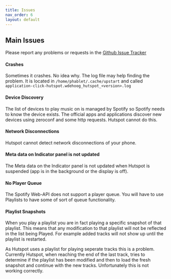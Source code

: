 ```yaml
---
title: Issues
nav_order: 6
layout: default
---
```

## Main Issues

Please report any problems or requests in the [Github Issue Tracker](https://github.com/wdehoog/hutspot-ubports/issues)

#### Crashes 
Sometimes it crashes. No idea why. The log file may help finding the problem. It is located in `/home/phablet/.cache/upstart` and called `application-click-hutspot.wdehoog_hutspot_<version>.log`

#### Device Discovery
The list of devices to play music on is managed by Spotify so Spotify needs to know the device exists. The official apps and applications discover new devices using zeroconf and some http requests. Hutspot cannot do this.

#### Network Disconnections
Hutspot cannot detect network disconnections of your phone.

#### Meta data on Indicator panel is not updated
The Meta data on the Indicator panel is not updated when Hutspot is suspended (app is in the background or the display is off).

#### No Player Queue
The Spotify Web-API does not support a player queue. You will have to use Playlists to have some of sort of queue functionality.

#### Playlist Snapshots
When you play a playlist you are in fact playing a specific snapshot of that playlist. This means that any modification to that playlist will not be reflected in the list being Played. For example added tracks will not show up until the playlist is restarted.

As Hutspot uses a playlist for playing seperate tracks this is a problem. Currently Hutspot, when reaching the end of the last track, tries to determine if the playlist has been modified and then to load the fresh snapshot and continue with the new tracks. Unfortunately this is not working correctly.
